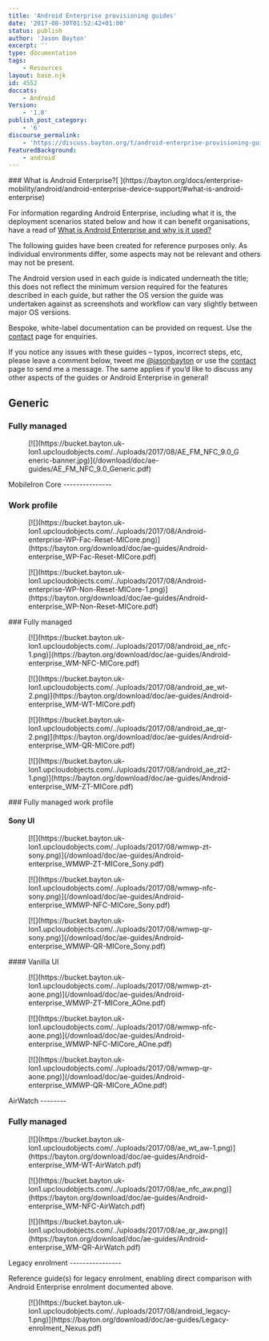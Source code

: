 ```yaml
---
title: 'Android Enterprise provisioning guides'
date: '2017-08-30T01:52:42+01:00'
status: publish
author: 'Jason Bayton'
excerpt: ''
type: documentation
tags: 
    - Resources
layout: base.njk
id: 4552
doccats:
    - Android
Version:
    - '1.8'
publish_post_category:
    - '6'
discourse_permalink:
    - 'https://discuss.bayton.org/t/android-enterprise-provisioning-guides/27'
FeaturedBackground:
    - android
---
```

<div class="callout callout-success">### What is Android Enterprise?[ <small></small>](https://bayton.org/docs/enterprise-mobility/android/android-enterprise-device-support/#what-is-android-enterprise)

For information regarding Android Enterprise, including what it is, the deployment scenarios stated below and how it can benefit organisations, have a read of [What is Android Enterprise and why is it used?](https://bayton.org/docs/enterprise-mobility/android/what-is-android-enterprise-and-why-is-it-used/)

</div>The following guides have been created for reference purposes only. As individual environments differ, some aspects may not be relevant and others may not be present.

The Android version used in each guide is indicated underneath the title; this does not reflect the minimum version required for the features described in each guide, but rather the OS version the guide was undertaken against as screenshots and workflow can vary slightly between major OS versions.

Bespoke, white-label documentation can be provided on request. Use the [contact](https://bayton.org/contact/) page for enquiries.

If you notice any issues with these guides – typos, incorrect steps, etc, please leave a comment below, tweet me [@jasonbayton](https://twitter.com/jasonbayton) or use the [contact](https://bayton.org/contact/) page to send me a message. The same applies if you’d like to discuss any other aspects of the guides or Android Enterprise in general!

Generic
-------

### Fully managed

<div class="wp-block-columns has-2-columns"><div class="wp-block-column"><figure class="wp-block-image">[![](https://bucket.bayton.uk-lon1.upcloudobjects.com/../uploads/2017/08/AE_FM_NFC_9.0_Generic-banner.jpg)](/download/doc/ae-guides/AE_FM_NFC_9.0_Generic.pdf)</figure></div><div class="wp-block-column"></div></div>MobileIron Core
---------------

### Work profile

<div class="wp-block-columns has-2-columns"><div class="wp-block-column"><figure class="wp-block-image">[![](https://bucket.bayton.uk-lon1.upcloudobjects.com/../uploads/2017/08/Android-enterprise-WP-Fac-Reset-MICore.png)](https://bayton.org/download/doc/ae-guides/Android-enterprise_WP-Fac-Reset-MICore.pdf)</figure></div><div class="wp-block-column"><figure class="wp-block-image">[![](https://bucket.bayton.uk-lon1.upcloudobjects.com/../uploads/2017/08/Android-enterprise-WP-Non-Reset-MICore-1.png)](https://bayton.org/download/doc/ae-guides/Android-enterprise_WP-Non-Reset-MICore.pdf)</figure></div></div>### Fully managed

<div class="wp-block-columns has-2-columns"><div class="wp-block-column"><figure class="wp-block-image">[![](https://bucket.bayton.uk-lon1.upcloudobjects.com/../uploads/2017/08/android_ae_nfc-1.png)](https://bayton.org/download/doc/ae-guides/Android-enterprise_WM-NFC-MICore.pdf)</figure><figure class="wp-block-image">[![](https://bucket.bayton.uk-lon1.upcloudobjects.com/../uploads/2017/08/android_ae_wt-2.png)](https://bayton.org/download/doc/ae-guides/Android-enterprise_WM-WT-MICore.pdf)</figure></div><div class="wp-block-column"><figure class="wp-block-image">[![](https://bucket.bayton.uk-lon1.upcloudobjects.com/../uploads/2017/08/android_ae_qr-2.png)](https://bayton.org/download/doc/ae-guides/Android-enterprise_WM-QR-MICore.pdf)</figure><figure class="wp-block-image">[![](https://bucket.bayton.uk-lon1.upcloudobjects.com/../uploads/2017/08/android_ae_zt2-1.png)](https://bayton.org/download/doc/ae-guides/Android-enterprise_WM-ZT-MICore.pdf)</figure></div></div>### Fully managed work profile

#### Sony UI

<div class="wp-block-columns has-2-columns"><div class="wp-block-column"><figure class="wp-block-image">[![](https://bucket.bayton.uk-lon1.upcloudobjects.com/../uploads/2017/08/wmwp-zt-sony.png)](/download/doc/ae-guides/Android-enterprise_WMWP-ZT-MICore_Sony.pdf)</figure><figure class="wp-block-image">[![](https://bucket.bayton.uk-lon1.upcloudobjects.com/../uploads/2017/08/wmwp-nfc-sony.png)](/download/doc/ae-guides/Android-enterprise_WMWP-NFC-MICore_Sony.pdf)</figure></div><div class="wp-block-column"><figure class="wp-block-image">[![](https://bucket.bayton.uk-lon1.upcloudobjects.com/../uploads/2017/08/wmwp-qr-sony.png)](/download/doc/ae-guides/Android-enterprise_WMWP-QR-MICore_Sony.pdf)</figure></div></div>#### Vanilla UI

<div class="wp-block-columns has-2-columns"><div class="wp-block-column"><figure class="wp-block-image">[![](https://bucket.bayton.uk-lon1.upcloudobjects.com/../uploads/2017/08/wmwp-zt-aone.png)](/download/doc/ae-guides/Android-enterprise_WMWP-ZT-MICore_AOne.pdf)</figure><figure class="wp-block-image">[![](https://bucket.bayton.uk-lon1.upcloudobjects.com/../uploads/2017/08/wmwp-nfc-aone.png)](/download/doc/ae-guides/Android-enterprise_WMWP-NFC-MICore_AOne.pdf)</figure></div><div class="wp-block-column"><figure class="wp-block-image">[![](https://bucket.bayton.uk-lon1.upcloudobjects.com/../uploads/2017/08/wmwp-qr-aone.png)](/download/doc/ae-guides/Android-enterprise_WMWP-QR-MICore_AOne.pdf)</figure></div></div>AirWatch
--------

### Fully managed

<div class="wp-block-columns has-2-columns"><div class="wp-block-column"><figure class="wp-block-image">[![](https://bucket.bayton.uk-lon1.upcloudobjects.com/../uploads/2017/08/ae_wt_aw-1.png)](https://bayton.org/download/doc/ae-guides/Android-enterprise_WM-WT-AirWatch.pdf)</figure><figure class="wp-block-image">[![](https://bucket.bayton.uk-lon1.upcloudobjects.com/../uploads/2017/08/ae_nfc_aw.png)](https://bayton.org/download/doc/ae-guides/Android-enterprise_WM-NFC-AirWatch.pdf)</figure></div><div class="wp-block-column"><figure class="wp-block-image">[![](https://bucket.bayton.uk-lon1.upcloudobjects.com/../uploads/2017/08/ae_qr_aw.png)](https://bayton.org/download/doc/ae-guides/Android-enterprise_WM-QR-AirWatch.pdf)</figure></div></div>Legacy enrolment
----------------

Reference guide(s) for legacy enrolment, enabling direct comparison with Android Enterprise enrolment documented above.

<div class="wp-block-columns has-2-columns"><div class="wp-block-column"><figure class="wp-block-image">[![](https://bucket.bayton.uk-lon1.upcloudobjects.com/../uploads/2017/08/android_legacy-1.png)](https://bayton.org/download/doc/ae-guides/Legacy-enrolment_Nexus.pdf)</figure></div><div class="wp-block-column"></div></div>